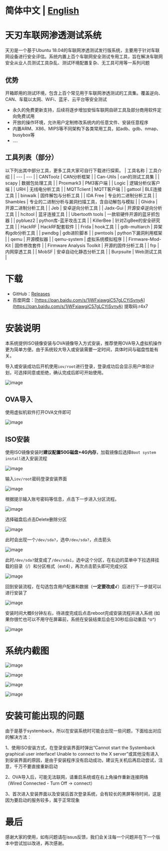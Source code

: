 # 简体中文 | [English](./README.md)
# 天刃车联网渗透测试系统
天刃是一个基于Ubuntu 18.04的车联网渗透测试发行版系统，主要用于针对车联网设备进行安全评估。系统内置上百个车联网安全测试专用工具，旨在解决车联网安全从业人员测试工具杂乱、测试环境配置复杂、无工具可用等一系列问题
## 优势
开箱即用的测试环境，包含上百个常见用于车联网渗透测试的工具集。覆盖逆向、CAN、车载以太网、WiFi、蓝牙、云平台等安全测试
- 永久的免费更新支持，后续将逐步增加安恒车联网自研工具及部分商用软件定向免费试用
- 开放的操作环境，允许用户定制修改系统内的任意文件、安装任意程序
- 内置ARM、X86、MIPS等不同架构下各类常用工具，如adb、gdb、nmap、busybox等
- ....

## 工具列表（部分）
以下列出其中部分工具，更多工具大家可自行下载进行探索。
| 工具名称 | 工具介绍 |
| --- | --- |
| CANToolz | CAN分析框架 |
| Can-Utils | can的测试工具集 |
| scapy | 数据包处理工具 |
| Proxmark3 | PM3客户端 |
| Logic | 逻辑分析仪客户端 |
| URH | 无线电分析工具 |
| MQTTclient | MQTT客户端 |
| gattool | BLE连接工具 |
| binwalk | 固件解包与分析工具 |
| IDA Free | 专业的二进制分析工具 |
| Shambles | 专业的二进制分析与漏洞扫描工具，含自动解包与模拟 |
| Ghidra | 开源二进制分析工具 |
| Jeb | 安卓逆向分析工具 |
| Jadx-Gui | 开源安卓逆向分析工具 |
| hcitool | 蓝牙连接工具 |
| Ubertooth tools | 一款软硬件开源的蓝牙抓包器 |
| pybluez2 | python库-蓝牙攻击工具 |
| KillerBee | 针对ZigBee的安全研究工具 |
| HackRF | HackRF配套软件 |
| Frida | hook工具 |
| gdb-multiarch | 异架构gdb分析工具 |
| pwndbg | gdb进阶脚本 |
| pwntools | python下漏洞利用框架 |
| qemu | 开源模拟器 |
| qemu-system | 虚拟系统模拟程序 |
| Firmware-Mod-Kit | 固件修改套件 |
| Firmware Analysis Toolkit | 开源的固件分析工具 |
| frp | 内网穿透工具 |
| MobSF | 安卓自动化静态分析工具 |
| Burpsuite | Web测试工具 |

# 下载
- GitHub：[Releases](https://github.com/TianWen-Lab/TranSec/releases)
- 百度网盘：[https://pan.baidu.com/s/1jWFxiawgiC57gLCYiSvnyA](https://pan.baidu.com/s/1jWFxiawgiC57gLCYiSvnyA) 提取码:r4x7

# 安装说明

本系统提供ISO镜像安装与OVA镜像导入方式安装，推荐使用OVA导入虚拟机操作更为简单方便。由于系统较大导入或安装需要一定时间，具体时间与磁盘性能有关。

导入或安装成功后开机使用`iov/root`进行登录，登录成功后会显示用户体验计划，可选择同意或拒绝，确认完成后即可开始使用。

![image](https://github.com/TianWen-Lab/TranSec/assets/45167857/8b3dacaf-7668-4be8-baf4-8c4ebdc3fcaa)

## OVA导入
使用虚拟机软件打开OVA文件即可

![image](https://github.com/TianWen-Lab/TranSec/assets/45167857/168420ab-1064-4452-b201-2d67c5b1ae4a)

## ISO安装
使用ISO镜像安装时**建议配置50G磁盘+4G内存**，加载镜像后选择`Boot system install`进入安装流程

![image](https://github.com/TianWen-Lab/TranSec/assets/45167857/f51c53c6-bcb1-4d1f-8544-ca87d8f82ac2)

输入`iov/root`密码登录安装界面

![image](https://github.com/TianWen-Lab/TranSec/assets/45167857/0c76f57a-528f-4226-a744-fca508b2ed7b)

根据提示输入账号密码等信息，点击下一步进入分区流程。

![image](https://github.com/TianWen-Lab/TranSec/assets/45167857/7da9584d-ef52-4b72-93cd-2bdf70803eee)

选择磁盘后点击Delete删除分区

![image](https://github.com/TianWen-Lab/TranSec/assets/45167857/e45d4c52-ffe8-43ba-ae1a-709dfb339ccf)

此时会出现一个`/dev/sda?`，选中`/dev/sda?`，点击箭头

![image](https://github.com/TianWen-Lab/TranSec/assets/45167857/44e08672-3419-407b-9aaf-6c81442d6213)

此时`/dev/sda?`就变成了`/dev/sda1`，选中这个分区，在右边的菜单中下拉选择挂载的目录（/）和分区格式（ext4），再次点击箭头即可完成分区

![image](https://github.com/TianWen-Lab/TranSec/assets/45167857/e2c4dd07-ba00-43a3-afe3-c3a1fbfef60f)


回到安装流程，在勾选包含用户配置和数据（**一定要改成√**）后进行下一步就可以进行安装了

![image](https://github.com/TianWen-Lab/TranSec/assets/45167857/9e4a1ae3-65a1-44f0-8a11-1bfed3d1bb07)

安装时间大概6分钟左右，待进度完成后点击reboot完成安装流程并进入系统 (如果你很忙也可以不用守在屏幕前，系统在安装结束后会在30秒后自动重启 ^o^)

![image](https://github.com/TianWen-Lab/TranSec/assets/45167857/57042e75-32c0-4cba-b98a-b92dd730aa36)



# 系统内截图
![image](https://github.com/TianWen-Lab/TranSec/assets/45167857/e6d0e230-e90a-48ce-ad69-bb512408c5c7)

![image](https://github.com/TianWen-Lab/TranSec/assets/45167857/b564d4f6-18c2-4298-994a-b06d19d2b6b5)

![image](https://github.com/TianWen-Lab/TranSec/assets/45167857/a5db4f60-97ff-4c8e-afe4-8437a22e73df)

![image](https://github.com/TianWen-Lab/TranSec/assets/45167857/997e4687-0234-4334-a3b8-ff91ef20539e)

# 安装可能出现的问题
由于是基于systemback，所以在安装系统时可能会出现一些问题，下面给出对应的解决方法：

1、使用ISO安装方式，在登录安装界面时弹出“Cannot start the Systemback graphical user interface! Unable to connect to the X server”或其他没有进入到安装界面的原因，是由于安装程序没有启动成功，建议先关机后再启动尝试，注意，千万不要直接重新启动

2、OVA导入后，可能无法联网，请重启系统或在右上角操作重新连接网络（Wired Connected - Turn Off -> connect）

3、首次进入安装界面以及安装后首次登录系统，会有较长的黑屏等待时间，这是因为要启动的服务较多，属于正常现象

# 最后

感谢大家的使用，如有问题请在issus反馈，我们会关注每一个问题并在下一个版本中尝试加以改进，再次感谢。
